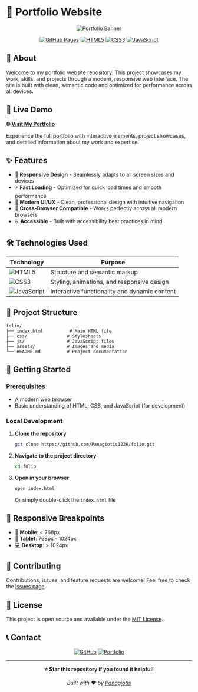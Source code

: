 # 🌟 Portfolio Website

<div align="center">

![Portfolio Banner](https://via.placeholder.com/800x200/4A90E2/FFFFFF?text=Panagiotis+Portfolio)

[![GitHub Pages](https://img.shields.io/badge/GitHub%20Pages-Live-brightgreen?style=for-the-badge&logo=github)](https://Panagiotis1226.github.io/folio)
[![HTML5](https://img.shields.io/badge/HTML5-E34F26?style=for-the-badge&logo=html5&logoColor=white)](https://developer.mozilla.org/en-US/docs/Web/HTML)
[![CSS3](https://img.shields.io/badge/CSS3-1572B6?style=for-the-badge&logo=css3&logoColor=white)](https://developer.mozilla.org/en-US/docs/Web/CSS)
[![JavaScript](https://img.shields.io/badge/JavaScript-F7DF1E?style=for-the-badge&logo=javascript&logoColor=black)](https://developer.mozilla.org/en-US/docs/Web/JavaScript)

</div>

## 📖 About

Welcome to my portfolio website repository! This project showcases my work, skills, and projects through a modern, responsive web interface. The site is built with clean, semantic code and optimized for performance across all devices.

## 🚀 Live Demo

**🌐 [Visit My Portfolio](https://Panagiotis1226.github.io/folio)**

Experience the full portfolio with interactive elements, project showcases, and detailed information about my work and expertise.

## ✨ Features

- 📱 **Responsive Design** - Seamlessly adapts to all screen sizes and devices
- ⚡ **Fast Loading** - Optimized for quick load times and smooth performance
- 🎨 **Modern UI/UX** - Clean, professional design with intuitive navigation
- 🔧 **Cross-Browser Compatible** - Works perfectly across all modern browsers
- ♿ **Accessible** - Built with accessibility best practices in mind

## 🛠️ Technologies Used

<div align="center">

| Technology | Purpose |
|------------|---------|
| ![HTML5](https://img.shields.io/badge/HTML5-E34F26?style=flat&logo=html5&logoColor=white) | Structure and semantic markup |
| ![CSS3](https://img.shields.io/badge/CSS3-1572B6?style=flat&logo=css3&logoColor=white) | Styling, animations, and responsive design |
| ![JavaScript](https://img.shields.io/badge/JavaScript-F7DF1E?style=flat&logo=javascript&logoColor=black) | Interactive functionality and dynamic content |

</div>

## 📁 Project Structure

```
folio/
├── index.html          # Main HTML file
├── css/               # Stylesheets
├── js/                # JavaScript files
├── assets/            # Images and media
└── README.md          # Project documentation
```

## 🚀 Getting Started

### Prerequisites

- A modern web browser
- Basic understanding of HTML, CSS, and JavaScript (for development)

### Local Development

1. **Clone the repository**
   ```bash
   git clone https://github.com/Panagiotis1226/folio.git
   ```

2. **Navigate to the project directory**
   ```bash
   cd folio
   ```

3. **Open in your browser**
   ```bash
   open index.html
   ```
   Or simply double-click the `index.html` file

## 📱 Responsive Breakpoints

- 📱 **Mobile**: < 768px
- 📱 **Tablet**: 768px - 1024px
- 💻 **Desktop**: > 1024px

## 🤝 Contributing

Contributions, issues, and feature requests are welcome! Feel free to check the [issues page](https://github.com/Panagiotis1226/folio/issues).

## 📄 License

This project is open source and available under the [MIT License](LICENSE).

## 📞 Contact

<div align="center">

[![GitHub](https://img.shields.io/badge/GitHub-100000?style=for-the-badge&logo=github&logoColor=white)](https://github.com/Panagiotis1226)
[![Portfolio](https://img.shields.io/badge/Portfolio-FF5722?style=for-the-badge&logo=todoist&logoColor=white)](https://Panagiotis1226.github.io/folio)

</div>

---

<div align="center">

**⭐ Star this repository if you found it helpful!**

*Built with ❤️ by [Panagiotis](https://github.com/Panagiotis1226)*

</div>
